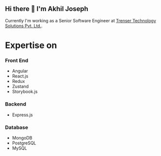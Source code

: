 ## Hi there 👋 I'm Akhil Joseph

Currently I'm working as a Senior Software Engineer at [Trenser Technology Solutions Pvt. Ltd.](https://trenser.com).

# Expertise on

### Front End

- Angular
- React.js
- Redux
- Zustand
- Storybook.js

### Backend

- Express.js

### Database

- MongoDB
- PostgreSQL
- MySQL
